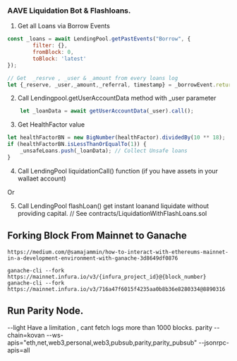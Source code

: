 ### AAVE Liquidation Bot & Flashloans.

1. Get all Loans via Borrow Events
```javascript
const _loans = await LendingPool.getPastEvents("Borrow", {
        filter: {},
        fromBlock: 0,
        toBlock: 'latest'
});

// Get  _resrve , _user & _amount from every loans log
let {_reserve, _user,_amount,_referral, timestamp} = _borrowEvent.returnValues;
```
2. Call Lendingpool.getUserAccountData method with _user parameter

```javascript 
    let _loanData = await getUserAccountData(_user).call(); 
```

3. Get HealthFactor value
```javascript 
let healthFactorBN = new BigNumber(healthFactor).dividedBy(10 ** 18); 
if (healthFactorBN.isLessThanOrEqualTo(1)) {
    _unsafeLoans.push(_loanData); // Collect Unsafe loans 
}
```
4. Call LendingPool liquidationCall() function (if you have assets in your wallaet account)

Or

5. Call LendingPool flashLoan() get instant loanand liquidate without providing capital. // See contracts/LiquidationWithFlashLoans.sol




## Forking Block From Mainnet to Ganache 

```
https://medium.com/@samajammin/how-to-interact-with-ethereums-mainnet-in-a-development-environment-with-ganache-3d8649df0876

ganache-cli --fork https://mainnet.infura.io/v3/{infura_project_id}@{block_number}
ganache-cli --fork https://mainnet.infura.io/v3/716a47f6015f4235aa0b8b36e8280334@8890316
```
## Run Parity Node.
--light  Have a limitation , cant fetch logs more than 1000 blocks.
parity --chain=kovan --ws-apis="eth,net,web3,personal,web3,pubsub,parity,parity_pubsub" --jsonrpc-apis=all
